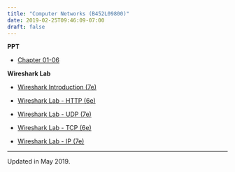 ```yaml
---
title: "Computer Networks (B452L09800)"
date: 2019-02-25T09:46:09-07:00
draft: false
---
```


**PPT**

- [Chapter 01-06]( /web/files/network/ppt.rar)

**Wireshark Lab**

- [Wireshark Introduction (7e)](/web/files/network/lab/Wireshark_Intro_v7.0_CN.pdf)

- [Wireshark Lab - HTTP (6e)](/web/files/network/lab/Wireshark_HTTP_v6.1_CN.pdf)

- [Wireshark Lab - UDP (7e)](/web/files/network/lab/Wireshark_UDP_v7.0_CN.pdf)

- [Wireshark Lab - TCP (6e)](/web/files/network/lab/Wireshark_TCP_v6.0_CN.pdf)

- [Wireshark Lab - IP (7e)](/web/files/network/lab/Wireshark_IP_v7.0_Simplied_Chinese.pdf)

****

Updated in May 2019.

